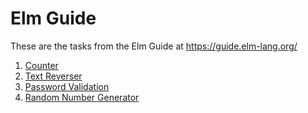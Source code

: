 # Elm Guide

These are the tasks from the Elm Guide at https://guide.elm-lang.org/

1. [Counter](./counter)
2. [Text Reverser](./text-reverser)
3. [Password Validation](./password-validator)
4. [Random Number Generator](./dice-roller)